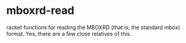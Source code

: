 mboxrd-read
===========

racket functions for reading the MBOXRD (that is, the standard mbox) format. Yes, there are a few close relatives of this.

